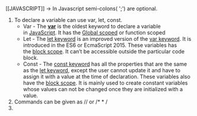 [[JAVASCRIPT]]
-> In Javascript semi-colons( ';') are optional.
1) To declare a variable can use var, let, const. 
	* Var - The [****var****](https://www.geeksforgeeks.org/javascript-var/) is the oldest keyword to declare a variable in [JavaScript](https://www.geeksforgeeks.org/introduction-to-javascript/). It has the [Global scoped](https://www.geeksforgeeks.org/understanding-variable-scopes-in-javascript/#:~:text=types%20of%20scopes-,Global%20Scope,-%E2%80%93%20Scope%20outside%20the) or function scoped
	* Let - The [let keyword](https://www.geeksforgeeks.org/javascript-let/) is an improved version of the [var keyword](https://www.geeksforgeeks.org/javascript-var/). It is introduced in the ES6 or EcmaScript 2015. These variables has the [block scope](https://www.geeksforgeeks.org/what-are-block-scoped-variables-and-functions-in-es6/). It can’t be accessible outside the particular code block.
	* Const - The [const keyword](https://www.geeksforgeeks.org/javascript-const/) has all the properties that are the same as the [let keyword](https://www.geeksforgeeks.org/javascript-let/), except the user cannot update it and have to assign it with a value at the time of declaration. These variables also have the [block scope](https://www.geeksforgeeks.org/what-are-block-scoped-variables-and-functions-in-es6/). It is mainly used to create constant variables whose values can not be changed once they are initialized with a value.
2)  Commands can be given as // or /* * /
3) 